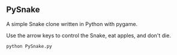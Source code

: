 ## PySnake
A simple Snake clone written in Python with pygame.

Use the arrow keys to control the Snake, eat apples, and don't die.

`python PySnake.py`